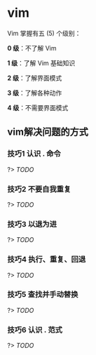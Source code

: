 # vim

Vim 掌握有五 (5) 个级别：

**0 级**：不了解 Vim

**1 级**：了解 Vim 基础知识

**2 级**：了解界面模式

**3 级**：了解各种动作

**4 级**：不需要界面模式

## vim解决问题的方式

### 技巧1 认识 . 命令

?> _TODO_

### 技巧2 不要自我重复

?> _TODO_

### 技巧3 以退为进

?> _TODO_

### 技巧4 执行、重复、回退

?> _TODO_

### 技巧5 查找并手动替换

?> _TODO_

### 技巧6 认识 . 范式

?> _TODO_
